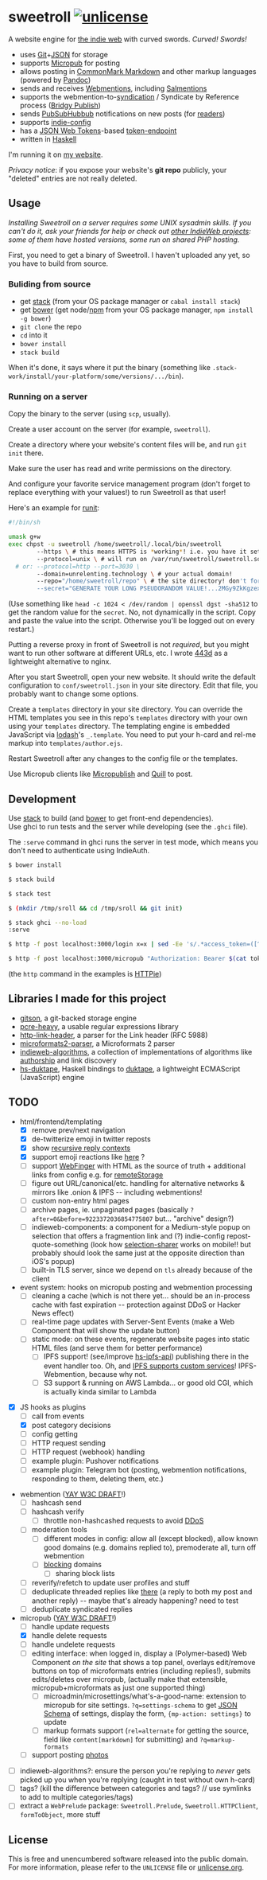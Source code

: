 # sweetroll [![unlicense](https://img.shields.io/badge/un-license-green.svg?style=flat)](http://unlicense.org)

A website engine for [the indie web] with curved swords. *Curved! Swords!*

- uses [Git]+[JSON] for storage
- supports [Micropub] for posting
- allows posting in [CommonMark Markdown] and other markup languages (powered by [Pandoc])
- sends and receives [Webmentions], including [Salmentions]
- supports the webmention-to-[syndication] / Syndicate by Reference process ([Bridgy Publish])
- sends [PubSubHubbub] notifications on new posts (for [readers])
- supports [indie-config]
- has a [JSON Web Tokens]-based [token-endpoint]
- written in [Haskell]

I'm running it on [my website](https://unrelenting.technology).

*Privacy notice*: if you expose your website's **git repo** publicly, your "deleted" entries are not really deleted.

[the indie web]: https://indiewebcamp.com
[Git]: https://git-scm.com
[JSON]: http://json.org
[JSON Web Tokens]: http://jwt.io
[CommonMark Markdown]: http://commonmark.org
[Pandoc]: http://johnmacfarlane.net/pandoc/
[Haskell]: http://haskell.org

[Micropub]: https://indiewebcamp.com/micropub
[Webmentions]: https://indiewebcamp.com/webmention
[Salmentions]: https://indiewebcamp.com/Salmention
[syndication]: https://indiewebcamp.com/POSSE
[Bridgy Publish]: https://brid.gy/about#publishing
[PubSubHubbub]: https://indiewebcamp.com/PubSubHubbub
[readers]: https://indiewebcamp.com/readers
[indie-config]: https://indiewebcamp.com/indie-config
[token-endpoint]: https://indiewebcamp.com/token-endpoint

## Usage

*Installing Sweetroll on a server requires some UNIX sysadmin skills. If you can't do it, ask your friends for help or check out [other IndieWeb projects](https://indiewebcamp.com/projects): some of them have hosted versions, some run on shared PHP hosting.*

First, you need to get a binary of Sweetroll.
I haven't uploaded any yet, so you have to build from source.

### Buliding from source

- get [stack] \(from your OS package manager or `cabal install stack`)
- get [bower] \(get node/[npm](https://www.npmjs.com) from your OS package manager, `npm install -g bower`)
- `git clone` the repo
- `cd` into it
- `bower install`
- `stack build`

When it's done, it says where it put the binary (something like `.stack-work/install/your-platform/some/versions/.../bin`).

### Running on a server

Copy the binary to the server (using `scp`, usually).

Create a user account on the server (for example, `sweetroll`).

Create a directory where your website's content files will be, and run `git init` there.

Make sure the user has read and write permissions on the directory.

And configure your favorite service management program (don't forget to replace everything with your values!) to run Sweetroll as that user!

Here's an example for [runit](http://smarden.org/runit/index.html):

```bash
#!/bin/sh

umask g+w
exec chpst -u sweetroll /home/sweetroll/.local/bin/sweetroll
        --https \ # this means HTTPS is *working*! i.e. you have it set up on your reverse proxy!
        --protocol=unix \ # will run on /var/run/sweetroll/sweetroll.sock by default; you can override with --socket
  # or: --protocol=http --port=3030 \
        --domain=unrelenting.technology \ # your actual domain!
        --repo="/home/sweetroll/repo" \ # the site directory! don't forget to run `git init` inside of it first
        --secret="GENERATE YOUR LONG PSEUDORANDOM VALUE!...2MGy9ZkKgzexRpd7vl8" 2>&1
```

(Use something like `head -c 1024 < /dev/random | openssl dgst -sha512` to get the random value for the `secret`. No, not dynamically in the script. Copy and paste the value into the script. Otherwise you'll be logged out on every restart.)

Putting a reverse proxy in front of Sweetroll is not *required*, but you might want to run other software at different URLs, etc.
I wrote [443d](https://github.com/myfreeweb/443d) as a lightweight alternative to nginx.

After you start Sweetroll, open your new website.
It should write the default configuration to `conf/sweetroll.json` in your site directory.
Edit that file, you probably want to change some options.

Create a `templates` directory in your site directory.
You can override the HTML templates you see in this repo's `templates` directory with your own using your `templates` directory.
The templating engine is embedded JavaScript via [lodash](http://lodash.com)'s `_.template`.
You need to put your h-card and rel-me markup into `templates/author.ejs`.

Restart Sweetroll after any changes to the config file or the templates.

Use Micropub clients like [Micropublish](https://micropublish.herokuapp.com) and [Quill](https://quill.p3k.io) to post.

## Development

Use [stack] to build (and [bower] to get front-end dependencies).  
Use ghci to run tests and the server while developing (see the `.ghci` file).

The `:serve` command in ghci runs the server in test mode, which means you don't need to authenticate using IndieAuth.

```bash
$ bower install

$ stack build

$ stack test

$ (mkdir /tmp/sroll && cd /tmp/sroll && git init)

$ stack ghci --no-load
:serve

$ http -f post localhost:3000/login x=x | sed -Ee 's/.*access_token=([^&]+).*/\1/' > token

$ http -f post localhost:3000/micropub "Authorization: Bearer $(cat token)" h=entry content=HelloWorld
```

(the `http` command in the examples is [HTTPie](https://github.com/jkbrzt/httpie))


## Libraries I made for this project

- [gitson](https://github.com/myfreeweb/gitson), a git-backed storage engine
- [pcre-heavy](https://github.com/myfreeweb/pcre-heavy), a usable regular expressions library
- [http-link-header](https://github.com/myfreeweb/http-link-header), a parser for the Link header (RFC 5988)
- [microformats2-parser](https://github.com/myfreeweb/microformats2-parser), a Microformats 2 parser
- [indieweb-algorithms](https://github.com/myfreeweb/indieweb-algorithms), a collection of implementations of algorithms like [authorship](http://indiewebcamp.com/authorship) and link discovery
- [hs-duktape](https://github.com/myfreeweb/hs-duktape), Haskell bindings to [duktape](http://duktape.org), a lightweight ECMAScript (JavaScript) engine

## TODO

- html/frontend/templating
  - [x] remove prev/next navigation
  - [x] de-twitterize emoji in twitter reposts
  - [x] show [recursive reply contexts](https://indiewebcamp.com/recursive_reply-contexts)
  - [x] support emoji reactions like [here](https://ben.thatmustbe.me/note/2015/12/8/2/) ?
  - [ ] support [WebFinger](https://webfinger.net) with HTML as the source of truth + additional links from config e.g. for [remoteStorage](https://remotestorage.io)
  - [ ] figure out URL/canonical/etc. handling for alternative networks & mirrors like .onion & IPFS -- including webmentions!
  - [ ] custom non-entry html pages
  - [ ] archive pages, ie. unpaginated pages (basically `?after=0&before=9223372036854775807` but... "archive" design?)
  - [ ] indieweb-components: a component for a Medium-style popup on selection that offers a fragmention link and (?) indie-config repost-quote-something (look how [selection-sharer](https://github.com/xdamman/selection-sharer) works on mobile!! but probably should look the same just at the opposite direction than iOS's popup)
  - [ ] built-in TLS server, since we depend on `tls` already because of the client
- event system: hooks on micropub posting and webmention processing
  - [ ] cleaning a cache (which is not there yet... should be an in-process cache with fast expiration -- protection against DDoS or Hacker News effect)
  - [ ] real-time page updates with Server-Sent Events (make a Web Component that will show the update button)
  - [ ] static mode: on these events, regenerate website pages into static HTML files (and serve them for better performance)
    - [ ] IPFS support! (see/improve [hs-ipfs-api](https://github.com/davidar/hs-ipfs-api)) publishing there in the event handler too. Oh, and [IPFS supports custom services](https://ipfs.io/ipfs/QmTkzDwWqPbnAh5YiV5VwcTLnGdwSNsNTn2aDxdXBFca7D/example#/ipfs/QmQwAP9vFjbCtKvD8RkJdCvPHqLQjZfW7Mqbbqx18zd8j7/api/service/readme.md)! IPFS-Webmention, because why not.
    - [ ] S3 support & running on AWS Lambda... or good old CGI, which is actually kinda similar to Lambda
- [x] JS hooks as plugins
  - [ ] call from events
  - [x] post category decisions
  - [ ] config getting
  - [ ] HTTP request sending
  - [ ] HTTP request (webhook) handling
  - [ ] example plugin: Pushover notifications
  - [ ] example plugin: Telegram bot (posting, webmention notifications, responding to them, deleting them, etc.)
- webmention ([YAY W3C DRAFT](http://webmention.net/draft/)!)
  - [ ] hashcash send
  - [ ] hashcash verify
    - [ ] throttle non-hashcashed requests to avoid [DDoS](https://indiewebcamp.com/DDOS)
  - [ ] moderation tools
    - [ ] different modes in config: allow all (except blocked), allow known good domains (e.g. domains replied to), premoderate all, turn off webmention
    - [ ] [blocking](https://indiewebcamp.com/block) domains
      - [ ] sharing block lists
  - [ ] reverify/refetch to update user profiles and stuff
  - [ ] deduplicate threaded replies like [there](https://unrelenting.technology/replies/2015-09-06-20-29-54) (a reply to both my post and another reply) -- maybe that's already happening? need to test
  - [ ] deduplicate syndicated replies
- micropub ([YAY W3C DRAFT](http://micropub.net/draft/)!)
  - [ ] handle update requests
  - [x] handle delete requests
  - [ ] handle undelete requests
  - [ ] editing interface: when logged in, display a (Polymer-based) Web Component *on the site* that shows a top panel, overlays edit/remove buttons on top of microformats entries (including replies!), submits edits/deletes over micropub, (actually make that extensible, micropub+microformats as just one supported thing)
    - [ ] microadmin/microsettings/what's-a-good-name: extension to micropub for site settings. `?q=settings-schema` to get [JSON Schema](http://json-schema.org) of settings, display the form, `{mp-action: settings}` to update
    - [ ] markup formats support (`rel=alternate` for getting the source, field like `content[markdown]` for submitting) and `?q=markup-formats`
  - [ ] support posting [photos](https://indiewebcamp.com/photos)
- [ ] indieweb-algorithms?: ensure the person you're replying to *never* gets picked up you when you're replying (caught in test without own h-card)
- [ ] tags? (kill the difference between categories and tags? // use symlinks to add to multiple categories/tags)
- [ ] extract a `WebPrelude` package: `Sweetroll.Prelude`, `Sweetroll.HTTPClient`, `formToObject`, more stuff

## License

This is free and unencumbered software released into the public domain.  
For more information, please refer to the `UNLICENSE` file or [unlicense.org](http://unlicense.org).

[stack]: https://github.com/commercialhaskell/stack
[bower]: http://bower.io

